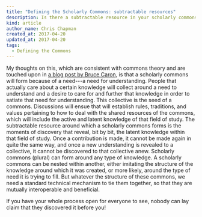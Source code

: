 ```yaml
---
title: "Defining the Scholarly Commons: subtractable resources"
description: Is there a subtractable resource in your scholarly commons? Yes, there should be.
kind: article
author_name: Chris Chapman
created_at: 2017-04-20
updated_at: 2017-04-20
tags:
  - Defining the Commons
---
```


My thoughts on this, which are consistent with commons theory and are touched
upon in [a blog post by Bruce Caron][collectives], is that a scholarly commons
will form because of a need---a need for understanding. People that actually
care about a certain knowledge will collect around a need to understand and a
desire to care for and further that knowledge in order to satiate that need for
understanding. This collective is the seed of a commons. Discussions will ensue
that will establish rules, traditions, and values pertaining to how to deal
with the shared resources of the commons, which will include the active and
latent knowledge of that field of study. The subtractable resource around which
a scholarly commons forms is the moments of discovery that reveal, bit by bit,
the latent knowledge within that field of study. Once a contribution is made,
it cannot be made again in quite the same way, and once a new understanding is
revealed to a collective, it cannot be discovered to that collective anew.
Scholarly commons (plural) can form around any type of knowledge. A scholarly
commons can be nested within another, either imitating the structure of the
knowledge around which it was created, or more likely, around the type of need
it is trying to fill. But whatever the structure of these commons, we need a
standard technical mechanism to tie them together, so that they are mutually
interoperable and beneficial.

If you have your whole process open for everyone to see, nobody can lay claim
that they discovered it before you!

[collectives]: <https://cybersocialstructure.org/2016/10/03/think-of-science-like-an-incurable-intellectual-disease/> "Think of science like an incurable intellectual disease, by Bruce Caron"
